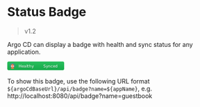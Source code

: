# Status Badge

> v1.2

Argo CD can display a badge with health and sync status for any application.

![healthy and synced](../assets/status-badge-healthy-synced.png)

To show this badge, use the following URL format `${argoCdBaseUrl}/api/badge?name=${appName}`, e.g. http://localhost:8080/api/badge?name=guestbook